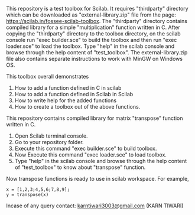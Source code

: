 This repository is a test toolbox for Scilab. It requires "thirdparty" directory which can be downloaded as "external-library.zip" file from the page: https://scilab.in/fossee-scilab-toolbox. The "thirdparty" directory contains compiled library for a simple "multiplication" function written in C. After copying the "thirdparty" directory to the toolbox directory, on the scilab console run "exec builder.sce" to build the toolbox and then run "exec loader.sce" to load the toolbox.  Type "help" in the scilab console and browse through the help content of "test_toolbox". The external-library.zip file also contains separate instructions to work with MinGW on Windows OS.

This toolbox overall demonstrates
1. How to add a function defined in C in scilab
2. How to add a function defined in Scilab in Scilab
3. How to write help for the added functions
4. How to create a toolbox out of the above functions.

This repository contains compiled library for matrix "transpose" function written in C.

1) Open Scilab terminal console.
2) Go to your repository folder.
3) Execute this command "exec builder.sce" to build toolbox.
4) Now Execute this command "exec loader.sce" to load toolbox.
5) Type "help" in the scilab console and browse through the help content of "test_toolbox" to know about "transpose" function.

Now transpose functions is ready to use in scilab workspace.
For example, 
	
	x = [1,2,3;4,5,6;7,8,9];
	y = transpose(x)
	
Incase of any query contact: karntiwari3003@gmail.com (KARN TIWARI)
